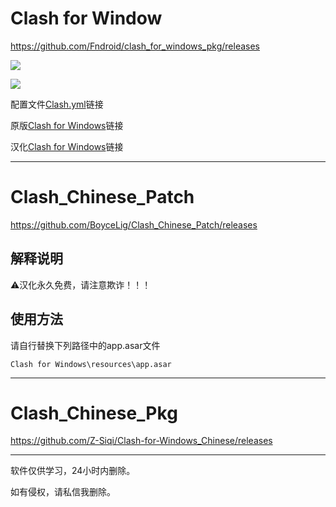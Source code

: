 # Clash for Window
https://github.com/Fndroid/clash_for_windows_pkg/releases

[![](https://img.shields.io/badge/Telegram-公告板-blue)](https://t.me/QuantX)

[![](https://img.shields.io/badge/Telegram-交流群-purple)](https://t.me/Skill_X)

配置文件[Clash.yml](https://github.com/Moli-X/Resources/blob/main/Clash/Clash.yml)链接

原版[Clash for Windows](https://github.com/Fndroid/clash_for_windows_pkg/releases)链接

汉化[Clash for Windows](https://github.com/BoyceLig/Clash_Chinese_Patch/releases)链接

---

# Clash_Chinese_Patch
https://github.com/BoyceLig/Clash_Chinese_Patch/releases
## 解释说明

⚠️汉化永久免费，请注意欺诈！！！

## 使用方法

请自行替换下列路径中的app.asar文件

`Clash for Windows\resources\app.asar`

---
# Clash_Chinese_Pkg
https://github.com/Z-Siqi/Clash-for-Windows_Chinese/releases

---
软件仅供学习，24小时内删除。

如有侵权，请私信我删除。


